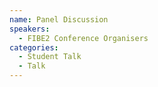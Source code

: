 ```yaml
---
name: Panel Discussion
speakers:
  - FIBE2 Conference Organisers
categories:
  - Student Talk
  - Talk
---
```


